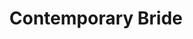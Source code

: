 ---
title: Contemporary Bride
type: sposa
layout: marca
marca: contemporary
logo: /assets/img/abiti-sposa/contemporary.png
permalink: /sposa/contemporary
---